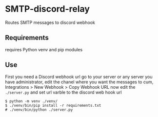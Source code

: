 # SMTP-discord-relay
Routes SMTP messages to discord webhook

## Requirements
requires Python venv and pip modules

## Use
First you need a Discord webhook url
go to your server or any server you have administrator, edit the chanel where you want the messages to cum, Integrations > New Webhook > Copy Webhook URL
now edit the `./server.py` and set url varble to the discord web hook url

```
$ python -m venv ./venv/
$ ./venv/bin/pip install -r requirements.txt
# ./venv/bin/python ./server.py
```
